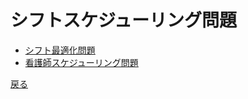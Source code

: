 # シフトスケジューリング問題

- [シフト最適化問題](./shift_scheduling.html)
- [看護師スケジューリング問題](./nurse_scheduling.html)

[戻る](../index.md)
